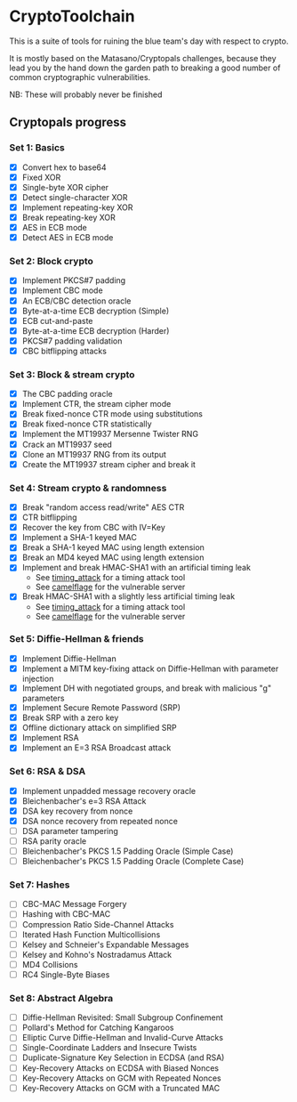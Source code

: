 # CryptoToolchain

This is a suite of tools for ruining the blue team's day with respect to crypto.

It is mostly based on the Matasano/Cryptopals challenges, because they lead you
by the hand down the garden path to breaking a good number of common
cryptographic vulnerabilities.

NB: These will probably never be finished

## Cryptopals progress

### Set 1: Basics
* [x] Convert hex to base64
* [x] Fixed XOR
* [x] Single-byte XOR cipher
* [x] Detect single-character XOR
* [x] Implement repeating-key XOR
* [x] Break repeating-key XOR
* [x] AES in ECB mode
* [x] Detect AES in ECB mode

### Set 2: Block crypto
* [x] Implement PKCS#7 padding
* [x] Implement CBC mode
* [x] An ECB/CBC detection oracle
* [x] Byte-at-a-time ECB decryption (Simple)
* [x] ECB cut-and-paste
* [x] Byte-at-a-time ECB decryption (Harder)
* [x] PKCS#7 padding validation
* [x] CBC bitflipping attacks

### Set 3: Block & stream crypto
* [x] The CBC padding oracle
* [x] Implement CTR, the stream cipher mode
* [x] Break fixed-nonce CTR mode using substitutions
* [x] Break fixed-nonce CTR statistically
* [x] Implement the MT19937 Mersenne Twister RNG
* [x] Crack an MT19937 seed
* [x] Clone an MT19937 RNG from its output
* [x] Create the MT19937 stream cipher and break it

### Set 4: Stream crypto & randomness
* [x] Break "random access read/write" AES CTR
* [x] CTR bitflipping
* [x] Recover the key from CBC with IV=Key
* [x] Implement a SHA-1 keyed MAC
* [x] Break a SHA-1 keyed MAC using length extension
* [x] Break an MD4 keyed MAC using length extension
* [x] Implement and break HMAC-SHA1 with an artificial timing leak
    * See [timing_attack](https://github.com/ffleming/timing_attack) for a timing attack tool
    * See [camelflage](https://github.com/ffleming/camelflage) for the vulnerable server
* [x] Break HMAC-SHA1 with a slightly less artificial timing leak
    * See [timing_attack](https://github.com/ffleming/timing_attack) for a timing attack tool
    * See [camelflage](https://github.com/ffleming/camelflage) for the vulnerable server

### Set 5: Diffie-Hellman & friends
* [x] Implement Diffie-Hellman
* [x] Implement a MITM key-fixing attack on Diffie-Hellman with parameter injection
* [x] Implement DH with negotiated groups, and break with malicious "g" parameters
* [x] Implement Secure Remote Password (SRP)
* [x] Break SRP with a zero key
* [x] Offline dictionary attack on simplified SRP
* [x] Implement RSA
* [x] Implement an E=3 RSA Broadcast attack

### Set 6: RSA & DSA
* [x] Implement unpadded message recovery oracle
* [x] Bleichenbacher's e=3 RSA Attack
* [x] DSA key recovery from nonce
* [x] DSA nonce recovery from repeated nonce
* [ ] DSA parameter tampering
* [ ] RSA parity oracle
* [ ] Bleichenbacher's PKCS 1.5 Padding Oracle (Simple Case)
* [ ] Bleichenbacher's PKCS 1.5 Padding Oracle (Complete Case)

### Set 7: Hashes
* [ ] CBC-MAC Message Forgery
* [ ] Hashing with CBC-MAC
* [ ] Compression Ratio Side-Channel Attacks
* [ ] Iterated Hash Function Multicollisions
* [ ] Kelsey and Schneier's Expandable Messages
* [ ] Kelsey and Kohno's Nostradamus Attack
* [ ] MD4 Collisions
* [ ] RC4 Single-Byte Biases

### Set 8: Abstract Algebra
* [ ] Diffie-Hellman Revisited: Small Subgroup Confinement
* [ ] Pollard's Method for Catching Kangaroos
* [ ] Elliptic Curve Diffie-Hellman and Invalid-Curve Attacks
* [ ] Single-Coordinate Ladders and Insecure Twists
* [ ] Duplicate-Signature Key Selection in ECDSA (and RSA)
* [ ] Key-Recovery Attacks on ECDSA with Biased Nonces
* [ ] Key-Recovery Attacks on GCM with Repeated Nonces
* [ ] Key-Recovery Attacks on GCM with a Truncated MAC
